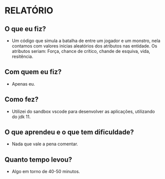 # RELATÓRIO


## O que eu fiz?
- Um código que simula a batalha de entre um jogador e um monstro, nela contamos com valores inicias aleatórios dos atributos nas entidade. Os atributos seriam: Força, chance de crítico, chande de esquiva, vida, resitência.

## Com quem eu fiz?
- Apenas eu.

## Como fez?
- Utilizei do sandbox vscode para desenvolver as aplicações, utilizando do jdk 11.

## O que aprendeu e o que tem dificuldade?
- Nada que vale a pena comentar.

## Quanto tempo levou?
- Algo em torno de 40-50 minutos.
